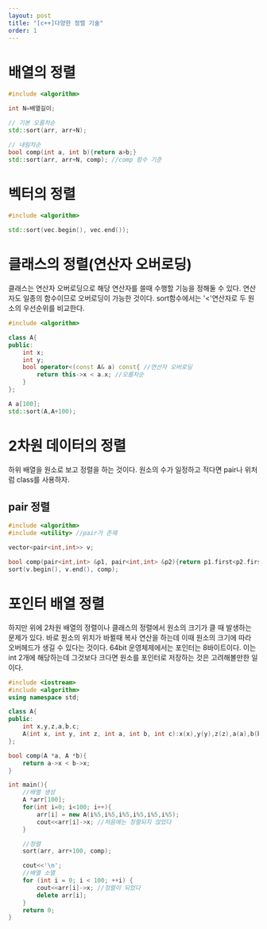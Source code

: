 ```yaml
---
layout: post
title: "[c++]다양한 정렬 기술"
order: 1
---
```


# 배열의 정렬

```cpp
#include <algorithm>

int N=배열길이;

// 기본 오름차순
std::sort(arr, arr+N); 

// 내림차순
bool comp(int a, int b){return a>b;}
std::sort(arr, arr+N, comp); //comp 함수 기준
```

# 벡터의 정렬

```cpp
#include <algorithm>

std::sort(vec.begin(), vec.end());
```

# 클래스의 정렬(연산자 오버로딩)

클래스는 연산자 오버로딩으로 해당 연산자를 쓸때 수행할 기능을 정해둘 수 있다. 연산자도 일종의 함수이므로 오버로딩이 가능한 것이다. sort함수에서는 '<'연산자로 두 원소의 우선순위를 비교한다.

```cpp
#include <algorithm>

class A{
public:
    int x;
    int y;
    bool operator<(const A& a) const{ //연산자 오버로딩
        return this->x < a.x; //오름차순
    }
};

A a[100];
std::sort(A,A+100);
```

# 2차원 데이터의 정렬

하위 배열을 원소로 보고 정렬을 하는 것이다. 원소의 수가 일정하고 적다면 pair나 위처럼 class를 사용하자. 

## pair 정렬

```cpp
#include <algorithm>
#include <utility> //pair가 존재

vector<pair<int,int>> v;

bool comp(pair<int,int> &p1, pair<int,int> &p2){return p1.first<p2.first;}
sort(v.begin(), v.end(), comp);
```

# 포인터 배열 정렬

하지만 위에 2차원 배열의 정렬이나 클래스의 정렬에서 원소의 크기가 클 때 발생하는 문제가 있다. 바로 원소의 위치가 바뀔때 복사 연산을 하는데 이때 원소의 크기에 따라 오버헤드가 생길 수 있다는 것이다. 64bit 운영체제에서는 포인터는 8바이트이다. 이는 int 2개에 해당하는데 그것보다 크다면 원소를 포인터로 저장하는 것은 고려해볼만한 일이다.

```cpp
#include <iostream>
#include <algorithm>
using namespace std;

class A{
public:
    int x,y,z,a,b,c;
	A(int x, int y, int z, int a, int b, int c):x(x),y(y),z(z),a(a),b(b),c(c){}
};

bool comp(A *a, A *b){
    return a->x < b->x;
}

int main(){
	//배열 생성
	A *arr[100];
	for(int i=0; i<100; i++){
		arr[i] = new A(i%5,i%5,i%5,i%5,i%5,i%5);
		cout<<arr[i]->x; //처음에는 정렬되지 않았다
	}

    //정렬
	sort(arr, arr+100, comp);

	cout<<'\n';
	//배열 소멸
	for (int i = 0; i < 100; ++i) {
		cout<<arr[i]->x; //정렬이 되었다
		delete arr[i]; 
	}
	return 0;
}
```
